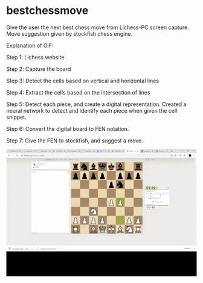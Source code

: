 # bestchessmove
Give the user the next best chess move from Lichess-PC screen capture. Move suggestion given by stockfish chess engine. 

Explanation of GIF:

Step 1: Lichess website 

Step 2: Capture the board

Step 3: Detect the cells based on vertical and horizontal lines

Step 4: Extract the cells based on the intersection of lines

Step 5: Detect each piece, and create a digital representation. Created a neural network to detect and identify each piece when given the cell snippet. 

Step 6: Convert the digital board to FEN notation. 

Step 7: Give the FEN to stockfish, and suggest a move. 

![](bestchessmove.gif)
